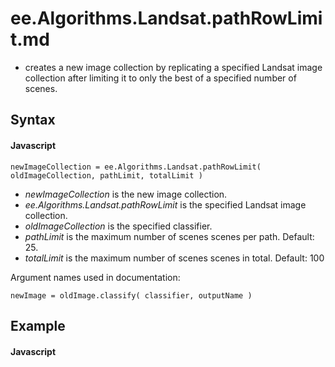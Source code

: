 # ee.Algorithms.Landsat.pathRowLimit.md
- creates a new image collection by replicating a specified Landsat image collection after limiting it to only the best of a specified number of scenes. 

## Syntax

#### Javascript
```
newImageCollection = ee.Algorithms.Landsat.pathRowLimit( oldImageCollection, pathLimit, totalLimit )
```

- *newImageCollection* is the new image collection.
- *ee.Algorithms.Landsat.pathRowLimit* is the specified Landsat image collection. 
- *oldImageCollection* is the specified classifier. 
- *pathLimit* is the maximum number of scenes scenes per path. Default: 25.
- *totalLimit* is the maximum number of scenes scenes in total. Default: 100
 
Argument names used in documentation:
```
newImage = oldImage.classify( classifier, outputName )
```

## Example

#### Javascript
```

```
